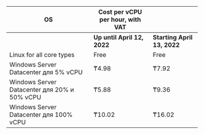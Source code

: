 | OS | Cost per vCPU per hour, with VAT | |
| --- | --- | --- |
| | **Up until April 12, 2022** | **Starting April 13, 2022** |
| Linux for all core types | Free | Free |
| Windows Server Datacenter для 5% vCPU | ₸4.98 | ₸7.92 |
| Windows Server Datacenter для 20% и 50% vCPU | ₸5.88 | ₸9.36 |
| Windows Server Datacenter для 100% vCPU | ₸10.02 | ₸16.02 |